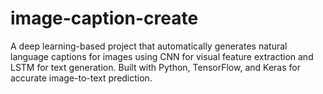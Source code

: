 # image-caption-create
A deep learning-based project that automatically generates natural language captions for images using CNN for visual feature extraction and LSTM for text generation. Built with Python, TensorFlow, and Keras for accurate image-to-text prediction.
